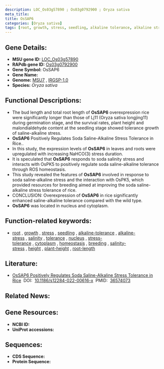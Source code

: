 ```yaml
---
description: LOC_Os03g57890 ; Os03g0792900 ; Oryza sativa
meta_title:
title: OsSAP6
categories: [Oryza sativa]
tags: [root, growth, stress, seedling, alkaline tolerance, alkaline stress, salinity, tolerance, nucleus, stress tolerance, cytoplasm, homeostasis, breeding, salinity stress, height, plant height, root length]
---
```


## Gene Details:
- **MSU gene ID:** [LOC_Os03g57890](http://rice.uga.edu/cgi-bin/ORF_infopage.cgi?orf=LOC_Os03g57890)  
- **RAPdb gene ID:** [Os03g0792900](https://rapdb.dna.affrc.go.jp/locus/?name=Os03g0792900)  
- **Gene Symbol:** OsSAP6
- **Gene Name:**
- **Genome:**  [MSU7](http://rice.uga.edu/)&nbsp;,&nbsp;[IRGSP-1.0](https://rapdb.dna.affrc.go.jp/download/irgsp1.html)
- **Species:** *Oryza sativa*

## Functional Descriptions:
   - The bud length and total root length of **OsSAP6** overexpression rice were significantly longer than those of Lj11 (Oryza sativa longjing11) during germination stage, and the survival rates, plant height and malondialdehyde content at the seedling stage showed tolerance growth of saline-alkaline stress.
   - **OsSAP6** Positively Regulates Soda Saline-Alkaline Stress Tolerance in Rice..
   - In this study, the expression levels of **OsSAP6** in leaves and roots were upregulated with increasing NaHCO(3) stress duration.
   - It is speculated that **OsSAP6** responds to soda salinity stress and interacts with OsPK5 to positively regulate soda saline-alkaline tolerance through ROS homeostasis.
   - This study revealed the features of **OsSAP6** involved in response to soda saline-alkaline stress and the interaction with OsPK5, which provided resources for breeding aimed at improving the soda saline-alkaline stress tolerance of rice.
   - CONCLUSION: Overexpression of **OsSAP6** in rice significantly enhanced saline-alkaline tolerance compared with the wild type.
   - **OsSAP6** was located in nucleus and cytoplasm.

## Function-related keywords:
   - [root](/tags/root/)&nbsp;,&nbsp;[growth](/tags/growth/)&nbsp;,&nbsp;[stress](/tags/stress/)&nbsp;,&nbsp;[seedling](/tags/seedling/)&nbsp;,&nbsp;[alkaline-tolerance](/tags/alkaline-tolerance/)&nbsp;,&nbsp;[alkaline-stress](/tags/alkaline-stress/)&nbsp;,&nbsp;[salinity](/tags/salinity/)&nbsp;,&nbsp;[tolerance](/tags/tolerance/)&nbsp;,&nbsp;[nucleus](/tags/nucleus/)&nbsp;,&nbsp;[stress-tolerance](/tags/stress-tolerance/)&nbsp;,&nbsp;[cytoplasm](/tags/cytoplasm/)&nbsp;,&nbsp;[homeostasis](/tags/homeostasis/)&nbsp;,&nbsp;[breeding](/tags/breeding/)&nbsp;,&nbsp;[salinity-stress](/tags/salinity-stress/)&nbsp;,&nbsp;[height](/tags/height/)&nbsp;,&nbsp;[plant-height](/tags/plant-height/)&nbsp;,&nbsp;[root-length](/tags/root-length/)

## Literature:
   - [OsSAP6 Positively Regulates Soda Saline-Alkaline Stress Tolerance in Rice](https://www.doi.org/10.1186/s12284-022-00616-x)&nbsp;&nbsp;DOI:&nbsp;&nbsp;[10.1186/s12284-022-00616-x](https://www.doi.org/10.1186/s12284-022-00616-x)&nbsp;&nbsp;PMID:&nbsp;&nbsp;[36574073](https://pubmed.ncbi.nlm.nih.gov/36574073/)

## Related News:

## Gene Resources:
- **NCBI ID:**  []()
- **UniProt accessions:** [](https://www.uniprot.org/uniprotkb//entry)

## Sequences:
- **CDS Sequence:**
- **Protein Sequence:**
